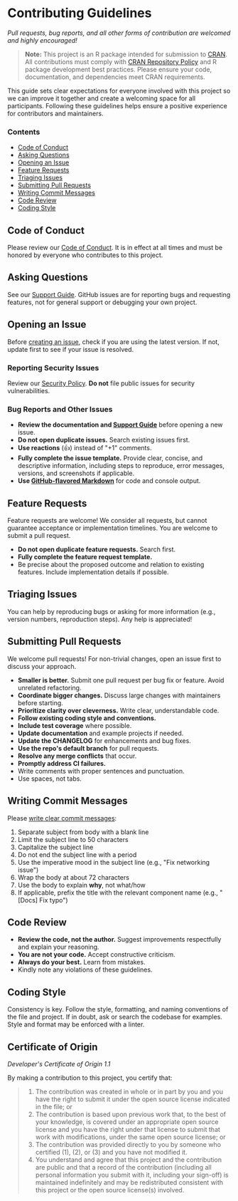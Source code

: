 <!-- markdownlint-disable MD040 -->
<!-- This file is written in English. -->

# Contributing Guidelines

_Pull requests, bug reports, and all other forms of contribution are welcomed and highly encouraged!_

> **Note:** This project is an R package intended for submission to [CRAN](https://cran.r-project.org/). All contributions must comply with [CRAN Repository Policy](https://cran.r-project.org/web/packages/policies.html) and R package development best practices. Please ensure your code, documentation, and dependencies meet CRAN requirements.

This guide sets clear expectations for everyone involved with this project so we can improve it together and create a welcoming space for all participants. Following these guidelines helps ensure a positive experience for contributors and maintainers.

### Contents

- [Code of Conduct](#book-code-of-conduct)
- [Asking Questions](#bulb-asking-questions)
- [Opening an Issue](#inbox_tray-opening-an-issue)
- [Feature Requests](#love_letter-feature-requests)
- [Triaging Issues](#mag-triaging-issues)
- [Submitting Pull Requests](#repeat-submitting-pull-requests)
- [Writing Commit Messages](#memo-writing-commit-messages)
- [Code Review](#white_check_mark-code-review)
- [Coding Style](#nail_care-coding-style)

## Code of Conduct

Please review our [Code of Conduct](./CODE_OF_CONDUCT.md). It is in effect at all times and must be honored by everyone who contributes to this project.

## Asking Questions

See our [Support Guide](./SUPPORT.md). GitHub issues are for reporting bugs and requesting features, not for general support or debugging your own project.

## Opening an Issue

Before [creating an issue](https://docs.github.com/en/issues/tracking-your-work-with-issues/creating-an-issue), check if you are using the latest version. If not, update first to see if your issue is resolved.

### Reporting Security Issues

Review our [Security Policy](./SECURITY.md). **Do not** file public issues for security vulnerabilities.

### Bug Reports and Other Issues

- **Review the documentation and [Support Guide](./SUPPORT.md)** before opening a new issue.
- **Do not open duplicate issues.** Search existing issues first.
- **Use reactions** (👍) instead of "+1" comments.
- **Fully complete the issue template.** Provide clear, concise, and descriptive information, including steps to reproduce, error messages, versions, and screenshots if applicable.
- **Use [GitHub-flavored Markdown](https://docs.github.com/en/get-started/writing-on-github/getting-started-with-writing-and-formatting-on-github)** for code and console output.

## Feature Requests

Feature requests are welcome! We consider all requests, but cannot guarantee acceptance or implementation timelines. You are welcome to submit a pull request.

- **Do not open duplicate feature requests.** Search first.
- **Fully complete the feature request template.**
- Be precise about the proposed outcome and relation to existing features. Include implementation details if possible.

## Triaging Issues

You can help by reproducing bugs or asking for more information (e.g., version numbers, reproduction steps). Any help is appreciated!

## Submitting Pull Requests

We welcome pull requests! For non-trivial changes, open an issue first to discuss your approach.

- **Smaller is better.** Submit one pull request per bug fix or feature. Avoid unrelated refactoring.
- **Coordinate bigger changes.** Discuss large changes with maintainers before starting.
- **Prioritize clarity over cleverness.** Write clear, understandable code.
- **Follow existing coding style and conventions.**
- **Include test coverage** where possible.
- **Update documentation** and example projects if needed.
- **Update the CHANGELOG** for enhancements and bug fixes.
- **Use the repo's default branch** for pull requests.
- **Resolve any merge conflicts** that occur.
- **Promptly address CI failures.**
- Write comments with proper sentences and punctuation.
- Use spaces, not tabs.

## Writing Commit Messages

Please [write clear commit messages](https://chris.beams.io/posts/git-commit/):

1. Separate subject from body with a blank line
1. Limit the subject line to 50 characters
1. Capitalize the subject line
1. Do not end the subject line with a period
1. Use the imperative mood in the subject line (e.g., "Fix networking issue")
1. Wrap the body at about 72 characters
1. Use the body to explain **why**, not what/how
1. If applicable, prefix the title with the relevant component name (e.g., "[Docs] Fix typo")

## Code Review

- **Review the code, not the author.** Suggest improvements respectfully and explain your reasoning.
- **You are not your code.** Accept constructive criticism.
- **Always do your best.** Learn from mistakes.
- Kindly note any violations of these guidelines.

## Coding Style

Consistency is key. Follow the style, formatting, and naming conventions of the file and project. If in doubt, ask or search the codebase for examples. Style and format may be enforced with a linter.

## Certificate of Origin

_Developer's Certificate of Origin 1.1_

By making a contribution to this project, you certify that:

> 1. The contribution was created in whole or in part by you and you have the right to submit it under the open source license indicated in the file; or
> 1. The contribution is based upon previous work that, to the best of your knowledge, is covered under an appropriate open source license and you have the right under that license to submit that work with modifications, under the same open source license; or
> 1. The contribution was provided directly to you by someone who certified (1), (2), or (3) and you have not modified it.
> 1. You understand and agree that this project and the contribution are public and that a record of the contribution (including all personal information you submit with it, including your sign-off) is maintained indefinitely and may be redistributed consistent with this project or the open source license(s) involved.
